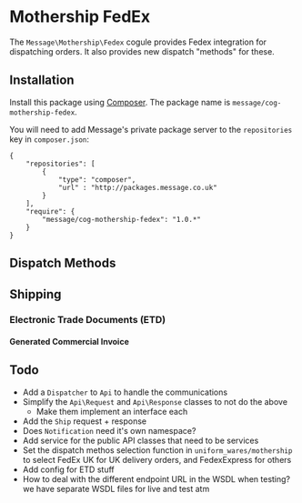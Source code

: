 # Mothership FedEx

The `Message\Mothership\Fedex` cogule provides Fedex integration for dispatching orders. It also provides new dispatch "methods" for these.

## Installation

Install this package using [Composer](http://getcomposer.org/). The package name is `message/cog-mothership-fedex`.

You will need to add Message's private package server to the `repositories` key in `composer.json`:

	{
		"repositories": [
			{
				"type": "composer",
				"url" : "http://packages.message.co.uk"
			}
		],
		"require": {
			"message/cog-mothership-fedex": "1.0.*"
		}
	}

## Dispatch Methods

## Shipping

### Electronic Trade Documents (ETD)

#### Generated Commercial Invoice

## Todo

- Add a `Dispatcher` to `Api` to handle the communications
- Simplify the `Api\Request` and `Api\Response` classes to not do the above
	- Make them implement an interface each
- Add the `Ship` request + response
- Does `Notification` need it's own namespace?
- Add service for the public API classes that need to be services
- Set the dispatch methos selection function in `uniform_wares/mothership` to select FedEx UK for UK delivery orders, and FedexExpress for others
- Add config for ETD stuff
- How to deal with the different endpoint URL in the WSDL when testing? we have separate WSDL files for live and test atm